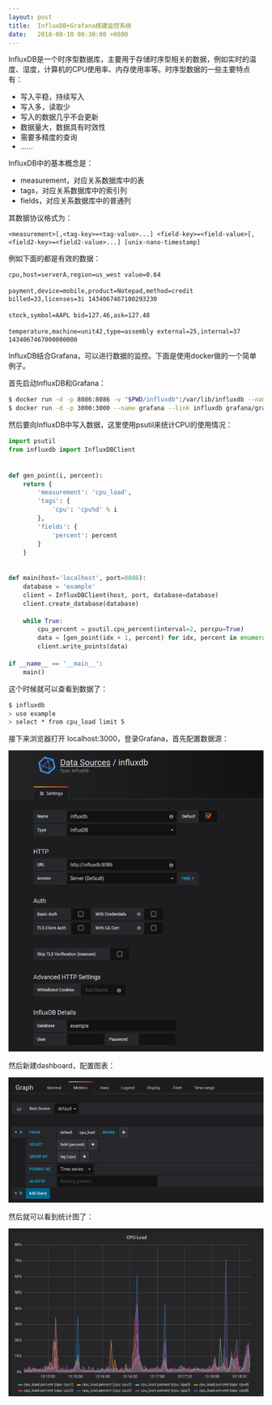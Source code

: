 ```yaml
---
layout: post
title:  InfluxDB+Grafana搭建监控系统
date:   2018-08-10 00:30:00 +0800
---
```


InfluxDB是一个时序型数据库，主要用于存储时序型相关的数据，例如实时的温度、湿度，计算机的CPU使用率、内存使用率等。时序型数据的一些主要特点有：

- 写入平稳，持续写入
- 写入多，读取少
- 写入的数据几乎不会更新
- 数据量大，数据具有时效性
- 需要多精度的查询
- ……

InfluxDB中的基本概念是：

- measurement，对应关系数据库中的表
- tags，对应关系数据库中的索引列
- fields，对应关系数据库中的普通列

其数据协议格式为：

```
<measurement>[,<tag-key>=<tag-value>...] <field-key>=<field-value>[,<field2-key>=<field2-value>...] [unix-nano-timestamp]
```

例如下面的都是有效的数据：

```
cpu,host=serverA,region=us_west value=0.64

payment,device=mobile,product=Notepad,method=credit billed=33,licenses=3i 1434067467100293230

stock,symbol=AAPL bid=127.46,ask=127.48

temperature,machine=unit42,type=assembly external=25,internal=37 1434067467000000000
```

InfluxDB结合Grafana，可以进行数据的监控。下面是使用docker做的一个简单例子。

首先启动InfluxDB和Grafana：

```sh
$ docker run -d -p 8086:8086 -v "$PWD/influxdb":/var/lib/influxdb --name influxdb influxdb
$ docker run -d -p 3000:3000 --name grafana --link influxdb grafana/grafana
```

然后要向InfluxDB中写入数据，这里使用psutil来统计CPU的使用情况：


```py
import psutil
from influxdb import InfluxDBClient


def gen_point(i, percent):
    return {
        'measurement': 'cpu_load',
        'tags': {
            'cpu': 'cpu%d' % i
        },
        'fields': {
            'percent': percent
        }
    }


def main(host='localhost', port=8086):
    database = 'example'
    client = InfluxDBClient(host, port, database=database)
    client.create_database(database)

    while True:
        cpu_percent = psutil.cpu_percent(interval=2, percpu=True)
        data = [gen_point(idx + 1, percent) for idx, percent in enumerate(cpu_percent)]
        client.write_points(data)

if __name__ == '__main__':
    main()
```

这个时候就可以查看到数据了：

```sh
$ influxdb
> use example
> select * from cpu_load limit 5
```

接下来浏览器打开 localhost:3000，登录Grafana，首先配置数据源：

![](./img/2018/08/10/datasource.png)

然后新建dashboard，配置图表：

![](./img/2018/08/10/metrics.png)

然后就可以看到统计图了：

![](./img/2018/08/10/grafana.png)
